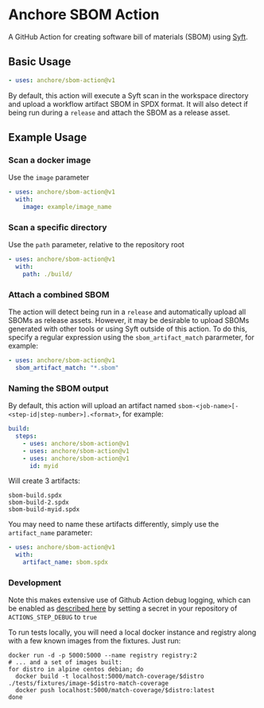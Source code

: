 # Anchore SBOM Action

A GitHub Action for creating software bill of materials (SBOM)
using [Syft](https://github.com/anchore/syft).

## Basic Usage

```yaml
- uses: anchore/sbom-action@v1
```

By default, this action will execute a Syft scan in the workspace directory
and upload a workflow artifact SBOM in SPDX format. It will also detect
if being run during a `release` and attach the SBOM
as a release asset.

## Example Usage

### Scan a docker image

Use the `image` parameter

```yaml
- uses: anchore/sbom-action@v1
  with:
    image: example/image_name
```

### Scan a specific directory

Use the `path` parameter, relative to the repository root

```yaml
- uses: anchore/sbom-action@v1
  with:
    path: ./build/
```

### Attach a combined SBOM

The action will detect being run in a `release` and
automatically upload all SBOMs as release assets. However,
it may be desirable to upload SBOMs generated with other tools or using Syft
outside of this action. To do this, specify a regular expression using
the `sbom_artifact_match` pararmeter, for example:

```yaml
- uses: anchore/sbom-action@v1
  sbom_artifact_match: "*.sbom"
```

### Naming the SBOM output

By default, this action will upload an artifact named
`sbom-<job-name>[-<step-id|step-number>].<format>`, for
example:

```yaml
build:
  steps:
    - uses: anchore/sbom-action@v1
    - uses: anchore/sbom-action@v1
    - uses: anchore/sbom-action@v1
      id: myid
```

Will create 3 artifacts:

```text
sbom-build.spdx
sbom-build-2.spdx
sbom-build-myid.spdx
```

You may need to name these artifacts differently, simply
use the `artifact_name` parameter:

```yaml
- uses: anchore/sbom-action@v1
  with:
    artifact_name: sbom.spdx
```

### Development

Note this makes extensive use of Github Action debug logging,
which can be enabled as [described here](https://github.com/actions/toolkit/blob/master/docs/action-debugging.md)
by setting a secret in your repository of `ACTIONS_STEP_DEBUG` to `true`

To run tests locally, you will need a local docker instance and registry along with a few
known images from the fixtures. Just run:

```shell
docker run -d -p 5000:5000 --name registry registry:2
# ... and a set of images built:
for distro in alpine centos debian; do
  docker build -t localhost:5000/match-coverage/$distro ./tests/fixtures/image-$distro-match-coverage
  docker push localhost:5000/match-coverage/$distro:latest
done
```
